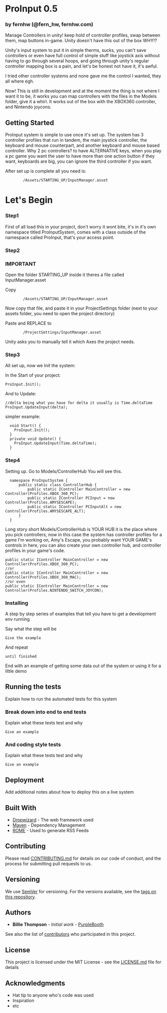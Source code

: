 # ProInput 0.5 
### by fernhw (@fern_hw, fernhw.com)
Manage Controllers in unity!
keep hold of controller profiles,
swap between them, map buttons in-game.
Unity doesn't have this out of the box WHY!?

Unity's input system to put it in simple therms, sucks, you can't save controllers or even have full control of simple stuff like joystick axis without having to go through several hoops, and going through unity's regular controller mapping box is a pain, and let's be honest not have it, it's awful.

I tried other controller systems and none gave me the control I wanted, they all where egh.

Now! This is still in development and at the moment the thing is not where I want it to be, it works you can map controllers with the files in the Models folder, give it a whirl. It works out of the box with the XBOX360 controller, and Nintendo joycons.

## Getting Started
ProInput system is simple to use once it's set up. The system has 3 controller profiles that run in tandem, the main joystick controller, the keyboard and mouse counterpart, and another keyboard and mouse based controller. Why 2 pc controllers? to have ALTERNATIVE keys, when you play a pc game you want the user to have more than one action button if they want, keyboards are big, you can ignore the third controller if you want.

After set up is complete all you need is:
```
        /Assets/STARTING_UP/InputManager.asset
```

# Let's Begin
### Step1 
First of all load this in your project, don't worry it wont bite, it's in it's own namespace titled ProInputSystem, comes with a class outside of the namespace called ProInput, that's your access point.

### Step2
### IMPORTANT
Open the folder STARTING_UP inside it theres a file called InputManager.asset

Copy
```
        /Assets/STARTING_UP/InputManager.asset
```

Now copy that file, and paste it in your ProjectSettings folder 
(next to your assets folder, you need to open the project directory)

Paste and REPLACE to
```
        /ProjectSettings/InputManager.asset
```

Unity asks you to manually tell it which Axes the project needs.

### Step3
All set up, now we Init the system: 

In the Start of your project:
```
ProInput.Init();
```

And to Update:
```
//delta being what you have for delta it usually is Time.deltaTime
ProInput.UpdateInput(delta);
```

simpler example:

```
  void Start() {
    ProInput.Init();
  }
  private void Update() {
    ProInput.UpdateInput(Time.deltaTime);
  }
```

### Step4 
Setting up. Go to Models/ControllerHub
You will see this.
```
  namespace ProInputSystem {
      public static class ControllerHub {
          public static IController MainController = new Controller(Profiles.XBOX_360_PC);
          public static IController PCInput = new Controller(Profiles.AMYSESCAPE);
          public static IController PCInputAlt = new Controller(Profiles.AMYSESCAPE_ALT);
      }
  }
```
Long story short Models/ControllerHub is YOUR HUB it is the place where you pick controllers, now in this case the system has controller profiles for a game I'm working on, Amy's Escape, you probably want YOUR GAME's controls in here, you can also create your own controller hub, and controller profiles in your game's code.

``` 
public static IController MainController = new Controller(Profiles.XBOX_360_PC);
//or
public static IController MainController = new Controller(Profiles.XBOX_360_MAC);
//or even
public static IController MainController = new Controller(Profiles.NINTENDO_SWITCH_JOYCON);
```

### Installing

A step by step series of examples that tell you have to get a development env running

Say what the step will be

```
Give the example
```

And repeat

```
until finished
```

End with an example of getting some data out of the system or using it for a little demo

## Running the tests

Explain how to run the automated tests for this system

### Break down into end to end tests

Explain what these tests test and why

```
Give an example
```

### And coding style tests

Explain what these tests test and why

```
Give an example
```

## Deployment

Add additional notes about how to deploy this on a live system

## Built With

* [Dropwizard](http://www.dropwizard.io/1.0.2/docs/) - The web framework used
* [Maven](https://maven.apache.org/) - Dependency Management
* [ROME](https://rometools.github.io/rome/) - Used to generate RSS Feeds

## Contributing

Please read [CONTRIBUTING.md](https://gist.github.com/PurpleBooth/b24679402957c63ec426) for details on our code of conduct, and the process for submitting pull requests to us.

## Versioning

We use [SemVer](http://semver.org/) for versioning. For the versions available, see the [tags on this repository](https://github.com/your/project/tags). 

## Authors

* **Billie Thompson** - *Initial work* - [PurpleBooth](https://github.com/PurpleBooth)

See also the list of [contributors](https://github.com/your/project/contributors) who participated in this project.

## License

This project is licensed under the MIT License - see the [LICENSE.md](LICENSE.md) file for details

## Acknowledgments

* Hat tip to anyone who's code was used
* Inspiration
* etc

